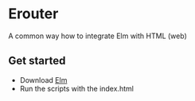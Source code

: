 # Erouter
A common way how to integrate Elm with HTML (web)

## Get started
- Download [Elm](https://elm-lang.org/)
- Run the scripts with the index.html
